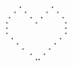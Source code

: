                *           *
             *   *       *   *
           *       *   *       *
          *          *          *
          *                     *
          *                     *
            *                 *
              *             *
                *         *
                   *    *
                     **